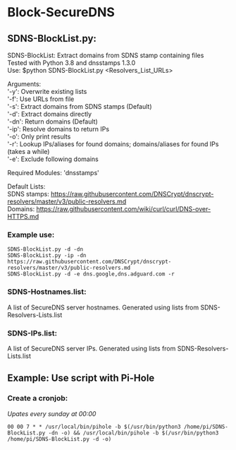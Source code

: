 # Block-SecureDNS

## SDNS-BlockList.py:
SDNS-BlockList: Extract domains from SDNS stamp containing files  
Tested with Python 3.8 and dnsstamps 1.3.0  
Use: $python SDNS-BlockList.py <arguments> <Resolvers_List_URLs>  

Arguments:  
'-y': Overwrite existing lists  
'-f': Use URLs from file  
'-s': Extract domains from SDNS stamps (Default)  
'-d': Extract domains directly  
'-dn': Return domains (Default)  
'-ip': Resolve domains to return IPs  
'-o': Only print results  
'-r': Lookup IPs/aliases for found domains; domains/aliases for found IPs (takes a while)  
'-e': Exclude following domains  

Required Modules: 'dnsstamps'  

Default Lists:  
SDNS stamps: https://raw.githubusercontent.com/DNSCrypt/dnscrypt-resolvers/master/v3/public-resolvers.md  
Domains: https://raw.githubusercontent.com/wiki/curl/curl/DNS-over-HTTPS.md

### Example use:
```
SDNS-BlockList.py -d -dn  
SDNS-BlockList.py -ip -dn https://raw.githubusercontent.com/DNSCrypt/dnscrypt-resolvers/master/v3/public-resolvers.md
SDNS-BlockList.py -d -e dns.google,dns.adguard.com -r
```

### SDNS-Hostnames.list:
A list of SecureDNS server hostnames.
Generated using lists from SDNS-Resolvers-Lists.list

### SDNS-IPs.list:
A list of SecureDNS server IPs.
Generated using lists from SDNS-Resolvers-Lists.list

## Example: Use script with Pi-Hole
### Create a cronjob:
*Upates every sunday at 00:00*
```
00 00 7 * * /usr/local/bin/pihole -b $(/usr/bin/python3 /home/pi/SDNS-BlockList.py -dn -o) && /usr/local/bin/pihole -b $(/usr/bin/python3 /home/pi/SDNS-BlockList.py -d -o)
```
